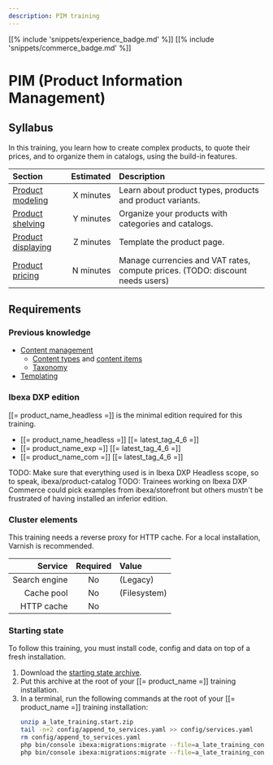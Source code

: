 ```yaml
---
description: PIM training
---
```


[[% include 'snippets/experience_badge.md' %]] [[% include 'snippets/commerce_badge.md' %]]
# PIM (Product Information Management)

## Syllabus

In this training, you learn how to create complex products, to quote their prices, and to organize them in catalogs, using the build-in features.

| Section                                         | Estimated | Description                                                                   |
|:------------------------------------------------|----------:|:------------------------------------------------------------------------------|
| [Product modeling](011_product_modeling.md)     | X minutes | Learn about product types, products and product variants.                     |
| [Product shelving](012_product_shelving.md)     | Y minutes | Organize your products with categories and catalogs.                          |
| [Product displaying](013_product_displaying.md) | Z minutes | Template the product page.                                                    |
| [Product pricing](021_product_pricing.md)       | N minutes | Manage currencies and VAT rates, compute prices. (TODO: discount needs users) |                               

## Requirements

### Previous knowledge

- [Content management](content_management.md)
  - [Content types](content_types.md) and [content items](content_model.md#content-items)
  - [Taxonomy](taxonomy.md)
- [Templating](templating.md)

### Ibexa DXP edition

[[= product_name_headless =]] is the minimal edition required for this training.

- [[= product_name_headless =]] [[= latest_tag_4_6 =]]
- [[= product_name_exp =]] [[= latest_tag_4_6 =]]
- [[= product_name_com =]] [[= latest_tag_4_6 =]]

TODO: Make sure that everything used is in Ibexa DXP Headless scope, so to speak, ibexa/product-catalog
TODO: Trainees working on Ibexa DXP Commerce could pick examples from ibexa/storefront but others mustn't be frustrated of having installed an inferior edition.

### Cluster elements

This training needs a reverse proxy for HTTP cache. For a local installation, Varnish is recommended.

|       Service | Required | Value        |
|--------------:|:--------:|:-------------|
| Search engine |    No    | (Legacy)     |
|    Cache pool |    No    | (Filesystem) |
|    HTTP cache |    No    |              |

### Starting state

To follow this training, you must install code, config and data on top of a fresh installation.

1. Download the [starting state archive](download/a_late_training.start.zip).
1. Put this archive at the root of your [[= product_name =]] training installation.
1. In a terminal, run the following commands at the root of your [[= product_name =]] training installation:
   ```bash
   unzip a_late_training.start.zip
   tail -n+2 config/append_to_services.yaml >> config/services.yaml
   rm config/append_to_services.yaml
   php bin/console ibexa:migrations:migrate --file=a_late_training_content_types.yml --siteaccess=admin
   php bin/console ibexa:migrations:migrate --file=a_late_training_contents.yml --siteaccess=admin
   ```
